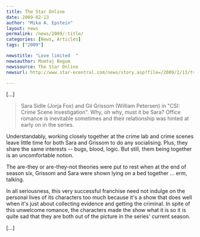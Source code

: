 ```yaml
---
title: The Star Online
date: 2009-02-13
author: "Mika A. Epstein"
layout: news
permalink: /news/2009/:title/
categories: [News, Articles]
tags: ["2009"]

newstitle: "Love limited  "
newsauthor: Mumtaj Begum  
newssource: The Star Online  
newsurl: http://www.star-ecentral.com/news/story.asp?file=/2009/2/13/tvnradio/3194339&sec=tvnradio  

---
```


[...]

> Sara Sidle (Jorja Fox) and Gil Grissom (William Petersen) in "CSI: Crime Scene Investigation". Why, oh why, must it be Sara? Office romance is inevitable sometimes and their relationship was hinted at early on in the series.

Understandably, working closely together at the crime lab and crime scenes leave little time for both Sara and Grissom to do any socialising. Plus, they share the same interests -- bugs, blood, logic. But still, them being together is an uncomfortable notion.

The are-they or are-they-not theories were put to rest when at the end of season six, Grissom and Sara were shown lying on a bed together ... erm, talking.

In all seriousness, this very successful franchise need not indulge on the personal lives of its characters too much because it's a show that does well when it's just about collecting evidence and getting the criminal. In spite of this unwelcome romance, the characters made the show what it is so it is quite sad that they are both out of the picture in the series' current season.

[...]  
